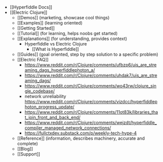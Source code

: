 - [[Hyperfiddle Docs]]
- [[Electric Clojure]]
	- [[Demos]] (marketing, showcase cool things)
	- [[Examples]] (learning oriented)
	- [[Getting Started]]
	- [[Tutorial]] (for learning, helps noobs get started)
	- [[Explanations]] (for understanding, provides context)
		- Hyperfiddle vs Electric Clojure
			- [[What is Hyperfiddle]]
	- [[Guides]] (goal oriented, step by step solution to a specific problem)
	- [[Electric FAQ]]
		- https://www.reddit.com/r/Clojure/comments/ufbzp6/uis_are_streaming_dags_hyperfiddlephoton_a/
		- https://www.reddit.com/r/Clojure/comments/uhdak7/uis_are_streaming_dags/
		- https://www.reddit.com/r/Clojure/comments/wo43rw/clojure_single_codebase/
		- network unreliability https://www.reddit.com/r/Clojure/comments/vizdcc/hyperfiddlephoton_progress_update/
		- https://www.reddit.com/r/Clojure/comments/11ot83k/libraries_that_join_front_and_back_end/
		- https://www.reddit.com/r/Clojure/comments/wejzdt/hyperfiddle_compiler_managed_network_connections/
		- https://fullctxdev.substack.com/p/weekly-tech-hype-4
	- [[Reference]] (information, describes machinery, accurate and complete)
	- [[Blog]]
	- [[Support]]